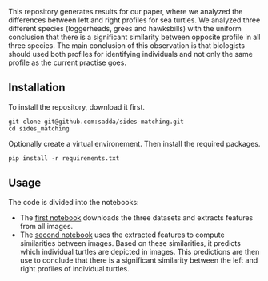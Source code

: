 This repository generates results for our paper, where we analyzed the differences between left and right profiles for sea turtles. We analyzed three different species (loggerheads, grees and hawksbills) with the uniform conclusion that there is a significant similarity between opposite profile in all three species. The main conclusion of this observation is that biologists should used both profiles for identifying individuals and not only the same profile as the current practise goes.

## Installation

To install the repository, download it first.
```script
git clone git@github.com:sadda/sides-matching.git
cd sides_matching
```

Optionally create a virtual environement. Then install the required packages.

```script
pip install -r requirements.txt
```

## Usage

The code is divided into the notebooks:

- The [first notebook](notebooks/compute_features.ipynb) downloads the three datasets and extracts features from all images.
- The [second notebook](notebooks/matching.ipynb) uses the extracted features to compute similarities between images. Based on these similarities, it predicts which individual turtles are depicted in images. This predictions are then use to conclude that there is a significant similarity between the left and right profiles of individual turtles.
